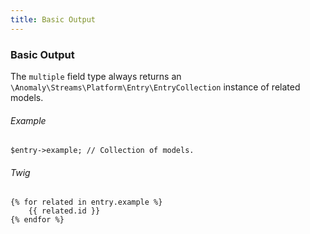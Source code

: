 ```yaml
---
title: Basic Output
---
```


### Basic Output

The `multiple` field type always returns an `\Anomaly\Streams\Platform\Entry\EntryCollection` instance of related models.

###### Example

    $entry->example; // Collection of models.

###### Twig

    {% for related in entry.example %}
        {{ related.id }}
    {% endfor %}



